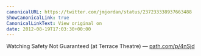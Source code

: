 ```yaml
---
canonicalURL: https://twitter.com/jmjordan/status/237233338937663488
ShowCanonicalLink: true
CanonicalLinkText: View original on
date: 2012-08-19T17:03:30+00:00
---
```

Watching Safety Not Guaranteed (at Terrace Theatre) — [path.com/p/4nSjd](http://path.com/p/4nSjd)